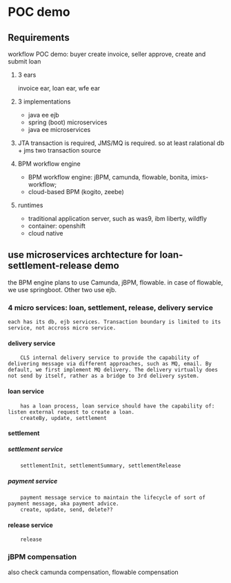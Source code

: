 # POC demo

## Requirements
workflow POC demo: buyer create invoice, seller approve, create and submit loan

1. 3 ears
    
    invoice ear, loan ear, wfe ear

2. 3 implementations
    * java ee ejb
    * spring (boot) microservices
    * java ee microservices

3. JTA transaction is required, JMS/MQ is required. so at least ralational db + jms two transaction source

4. BPM workflow engine
    * BPM workflow engine: jBPM, camunda, flowable, bonita, imixs-workflow; 
    * cloud-based BPM (kogito, zeebe)

5. runtimes
    * traditional application server, such as was9, ibm liberty, wildfly
    * container: openshift
    * cloud native

## use microservices archtecture for loan-settlement-release demo

the BPM engine plans to use Camunda, jBPM, flowable. in case of flowable, we use springboot. Other two use ejb.

### 4 micro services: loan, settlement, release, delivery service

    each has its db, ejb services. Transaction boundary is limited to its service, not accross micro service.

#### delivery service

        CLS internal delivery service to provide the capability of delivering message via different approaches, such as MQ, email. By default, we first implement MQ delivery. The delivery virtually does not send by itself, rather as a bridge to 3rd delivery system.

#### loan service

        has a loan process, loan service should have the capability of: listen external request to create a loan.
        createBy, update, settlement

#### settlement 

##### settlement service

        settlementInit, settlementSummary, settlementRelease

##### payment service

        payment message service to maintain the lifecycle of sort of payment message, aka payment advice.
        create, update, send, delete?? 

#### release service

        release

### jBPM compensation

also check camunda compensation, flowable compensation
